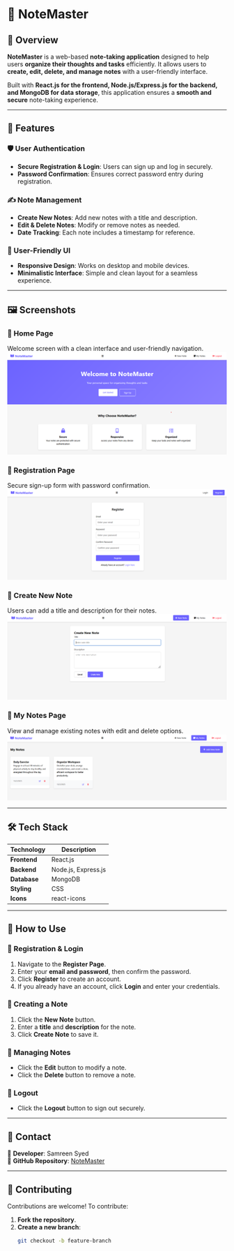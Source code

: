 # 📝 NoteMaster  

## 📌 Overview  
**NoteMaster** is a web-based **note-taking application** designed to help users **organize their thoughts and tasks** efficiently. It allows users to **create, edit, delete, and manage notes** with a user-friendly interface.  

Built with **React.js for the frontend, Node.js/Express.js for the backend, and MongoDB for data storage**, this application ensures a **smooth and secure** note-taking experience.

---

## 🚀 Features  

### 🛡️ User Authentication  
- **Secure Registration & Login**: Users can sign up and log in securely.  
- **Password Confirmation**: Ensures correct password entry during registration.  

### ✍️ Note Management  
- **Create New Notes**: Add new notes with a title and description.  
- **Edit & Delete Notes**: Modify or remove notes as needed.  
- **Date Tracking**: Each note includes a timestamp for reference.  

### 🎨 User-Friendly UI  
- **Responsive Design**: Works on desktop and mobile devices.  
- **Minimalistic Interface**: Simple and clean layout for a seamless experience.  

---

## 🖼️ Screenshots  

### 🔹 Home Page  
Welcome screen with a clean interface and user-friendly navigation.  
![Home Page](Screenshot%202025-02-13%20144815.png)  

### 🔹 Registration Page  
Secure sign-up form with password confirmation.  
![Register Page](Screenshot%202025-02-13%20145102.png)  

### 🔹 Create New Note  
Users can add a title and description for their notes.  
![Create Note](Screenshot%202025-02-13%20145153.png)  

### 🔹 My Notes Page  
View and manage existing notes with edit and delete options.  
![My Notes](Screenshot%202025-02-13%20145405.png)  

---

## 🛠️ Tech Stack  

| **Technology** | **Description** |
|---------------|---------------|
| **Frontend**  | React.js |
| **Backend**   | Node.js, Express.js |
| **Database**  | MongoDB |
| **Styling**   | CSS |
| **Icons**     | react-icons |

---

## 📜 How to Use

### 🔹 Registration & Login
1. Navigate to the **Register Page**.
2. Enter your **email and password**, then confirm the password.
3. Click **Register** to create an account.
4. If you already have an account, click **Login** and enter your credentials.

### 🔹 Creating a Note
1. Click the **New Note** button.
2. Enter a **title** and **description** for the note.
3. Click **Create Note** to save it.

### 🔹 Managing Notes
- Click the **Edit** button to modify a note.
- Click the **Delete** button to remove a note.

### 🔹 Logout
- Click the **Logout** button to sign out securely.

---

## 📩 Contact  
📌 **Developer**: Samreen Syed  
📌 **GitHub Repository**: [NoteMaster](https://github.com/samreen-syed/Notes-App)  

---

## 📝 Contributing  

Contributions are welcome! To contribute:  

1. **Fork the repository**.  
2. **Create a new branch**:  
   ```sh
   git checkout -b feature-branch
